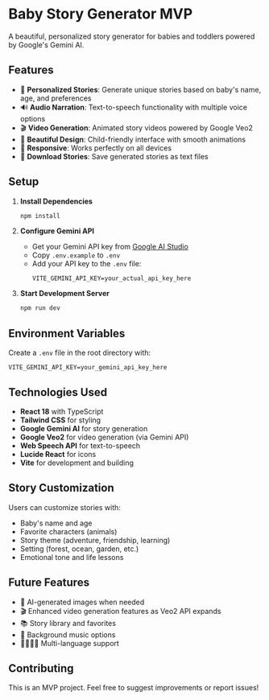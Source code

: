 # Baby Story Generator MVP

A beautiful, personalized story generator for babies and toddlers powered by Google's Gemini AI.

## Features

- 🎯 **Personalized Stories**: Generate unique stories based on baby's name, age, and preferences
- 🔊 **Audio Narration**: Text-to-speech functionality with multiple voice options
- 🎬 **Video Generation**: Animated story videos powered by Google Veo2
- 🎨 **Beautiful Design**: Child-friendly interface with smooth animations
- 📱 **Responsive**: Works perfectly on all devices
- 💾 **Download Stories**: Save generated stories as text files

## Setup

1. **Install Dependencies**
   ```bash
   npm install
   ```

2. **Configure Gemini API**
   - Get your Gemini API key from [Google AI Studio](https://makersuite.google.com/app/apikey)
   - Copy `.env.example` to `.env`
   - Add your API key to the `.env` file:
     ```
     VITE_GEMINI_API_KEY=your_actual_api_key_here
     ```

3. **Start Development Server**
   ```bash
   npm run dev
   ```

## Environment Variables

Create a `.env` file in the root directory with:

```env
VITE_GEMINI_API_KEY=your_gemini_api_key_here
```

## Technologies Used

- **React 18** with TypeScript
- **Tailwind CSS** for styling
- **Google Gemini AI** for story generation
- **Google Veo2** for video generation (via Gemini API)
- **Web Speech API** for text-to-speech
- **Lucide React** for icons
- **Vite** for development and building

## Story Customization

Users can customize stories with:
- Baby's name and age
- Favorite characters (animals)
- Story theme (adventure, friendship, learning)
- Setting (forest, ocean, garden, etc.)
- Emotional tone and life lessons

## Future Features

- 🎨 AI-generated images when needed
- 🎬 Enhanced video generation features as Veo2 API expands
- 📚 Story library and favorites
- 🎵 Background music options
- 👨‍👩‍👧‍👦 Multi-language support

## Contributing

This is an MVP project. Feel free to suggest improvements or report issues!